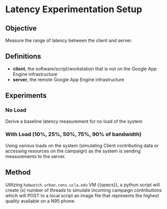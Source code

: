 Latency Experimentation Setup
=============================

Objective
---------
Measure the range of latency between the client and server. 

Definitions
-----------
 - **client**, the software/script/workstation that is not on the Google App Engine infrastructure
 - **server**, the remote Google App Engine infrastructure

Experiments
-----------
### No Load
Derive a baseline latency measurement for no load of the system

### With Load (10%, 25%, 50%, 75%, 90% of bandwidth)
Using various loads on the system (simulating Client contributing data or accessing resources on the campaign) as the system is sending measurements to the server.

Method
------
Utilizing `habwatch.urban.cens.ucla.edu` VM {{specs}}, a python script will create (x) number of threads to simulate incoming campaign contributions which will POST to a local script an image file that represents the highest quality available on a N95 phone. 